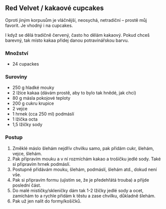 ## Red Velvet / kakaové cupcakes

Oproti jiným korpusům je vláčnější, neosychá, netradiční – prostě můj favorit. Je vhodný i na cupcakes.

I když se dělá tradičně červený, často ho dělám kakaový. Pokud chceš barevný, tak místo kakaa přidej danou potravinářskou barvu.

### Množství

* 24 cupackes

### Suroviny

- 250 g hladké mouky
- 2 lžíce kakaa (dávám prostě, aby to bylo tak hnědé, jak chci)
- 80 g másla pokojové teploty
- 200 g cukru krupice
- 2 vejce
- 1 hrnek (cca 250 ml) podmáslí
- 1 lžička octa
- 1,5 lžičky sody

### Postup

1. Změklé máslo šlehám nejdřív chvilku samo, pak přidám cukr, šlehám, vejce, šlehám.
2. Pak připravím mouku a v ní rozmíchám kakao a trošičku jedlé sody. Také si připravím hrnek podmáslí.
3. Postupně přidávám mouku, šlehám, podmáslí, šlehám atd., dokud není vše.
4. Pak si připravím formu (ujistím se, že je předehřátá trouba) a přijde poslední část.
5. Do malé mističky/skleničky dám tak 1-2 lžičky jedlé sody a ocet, zamíchám to a rychle přidám k těstu a zase chvilku, důkladně šlehám.
6. Pak už jen nalít do formy/košíčků.
